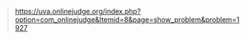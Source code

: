 > https://uva.onlinejudge.org/index.php?option=com_onlinejudge&Itemid=8&page=show_problem&problem=1927
